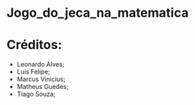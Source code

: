 # Jogo_do_jeca_na_matematica

# Créditos:

- Leonardo Alves;
- Luis Felipe;
- Marcus Vinícius;
- Matheus Guedes;
- Tiago Souza;
